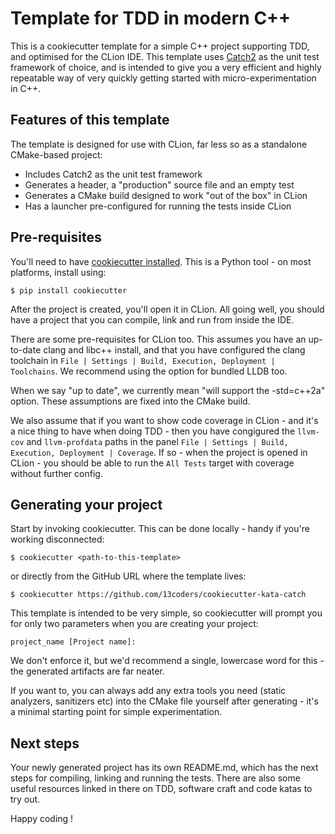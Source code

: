 # Template for TDD in modern C++

This is a cookiecutter template for a simple C++ project supporting
TDD, and optimised for the CLion IDE. This template uses
[Catch2](https://github.com/catchorg/Catch2/blob/master/docs/tutorial.md)
as the unit test framework of choice, and is intended to give you a
very efficient and highly repeatable way of very quickly getting
started with micro-experimentation in C++.

## Features of this template

The template is designed for use with CLion, far less so as a
standalone CMake-based project:

- Includes Catch2 as the unit test framework
- Generates a header, a "production" source file and an empty test
- Generates a CMake build designed to work "out of the box" in CLion
- Has a launcher pre-configured for running the tests inside CLion

## Pre-requisites

You'll need to have [cookiecutter
installed](https://github.com/audreyr/cookiecutter). This is a Python
tool - on most platforms, install using:

```
$ pip install cookiecutter
```

After the project is created, you'll open it in CLion. All going well,
you should have a project that you can compile, link and run from
inside the IDE.

There are some pre-requisites for CLion too. This assumes you have an
up-to-date clang and libc++ install, and that you have configured the
clang toolchain in `File | Settings | Build, Execution, Deployment |
Toolchains`. We recommend using the option for bundled LLDB too.

When we say "up to date", we currently mean "will support the
-std=c++2a" option. These assumptions are fixed into the CMake build.

We also assume that if you want to show code coverage in CLion - and
it's a nice thing to have when doing TDD - then you have congigured
the `llvm-cov` and `llvm-profdata` paths in the panel `File | Settings
| Build, Execution, Deployment | Coverage`. If so - when the project
is opened in CLion - you should be able to run the `All Tests` target
with coverage without further config.

## Generating your project

Start by invoking cookiecutter. This can be done locally - handy if
you're working disconnected:

```
$ cookiecutter <path-to-this-template>
```

or directly from the GitHub URL where the template lives:

```
$ cookiecutter https://github.com/13coders/cookiecutter-kata-catch
```

This template is intended to be very simple, so cookiecutter will
prompt you for only two parameters when you are creating your project:

```
project_name [Project name]:
```

We don't enforce it, but we'd recommend a single, lowercase word for
this - the generated artifacts are far neater.

If you want to, you can always add any extra tools you need (static
analyzers, sanitizers etc) into the CMake file yourself after
generating - it's a minimal starting point for simple experimentation.

## Next steps

Your newly generated project has its own README.md, which has the next
steps for compiling, linking and running the tests. There are also
some useful resources linked in there on TDD, software craft and code
katas to try out.

Happy coding !
